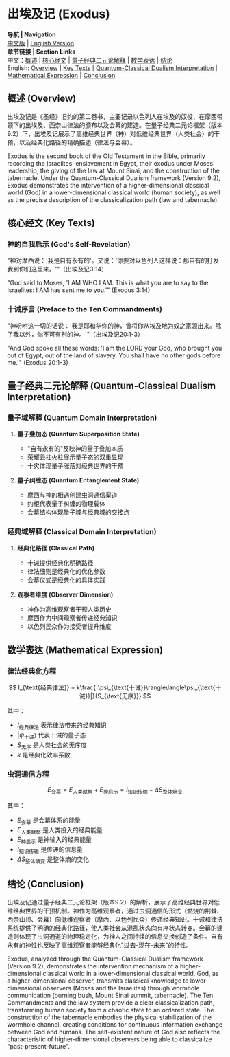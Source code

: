 # 出埃及记 (Exodus)

**导航 | Navigation**  
[中文版](#出埃及记解析) | [English Version](#exodus-analysis)  
**章节链接 | Section Links**  
中文：[概述](#概述-overview) | [核心经文](#核心经文-key-texts) | [量子经典二元论解释](#量子经典二元论解释-quantum-classical-dualism-interpretation) | [数学表达](#数学表达-mathematical-expression) | [结论](#结论-conclusion)  
English: [Overview](#概述-overview) | [Key Texts](#核心经文-key-texts) | [Quantum-Classical Dualism Interpretation](#量子经典二元论解释-quantum-classical-dualism-interpretation) | [Mathematical Expression](#数学表达-mathematical-expression) | [Conclusion](#结论-conclusion)

## 概述 (Overview)

出埃及记是《圣经》旧约的第二卷书，主要记录以色列人在埃及的奴役、在摩西带领下的出埃及、西奈山律法的颁布以及会幕的建造。在量子经典二元论框架（版本9.2）下，出埃及记展示了高维经典世界（神）对低维经典世界（人类社会）的干预，以及经典化路径的精确描述（律法与会幕）。

Exodus is the second book of the Old Testament in the Bible, primarily recording the Israelites' enslavement in Egypt, their exodus under Moses' leadership, the giving of the law at Mount Sinai, and the construction of the tabernacle. Under the Quantum-Classical Dualism framework (Version 9.2), Exodus demonstrates the intervention of a higher-dimensional classical world (God) in a lower-dimensional classical world (human society), as well as the precise description of the classicalization path (law and tabernacle).

## 核心经文 (Key Texts)

### 神的自我启示 (God's Self-Revelation)
"神对摩西说：'我是自有永有的'。又说：'你要对以色列人这样说：那自有的打发我到你们这里来。'"（出埃及记3:14）

"God said to Moses, 'I AM WHO I AM. This is what you are to say to the Israelites: I AM has sent me to you.'" (Exodus 3:14)

### 十诫序言 (Preface to the Ten Commandments)
"神吩咐这一切的话说：'我是耶和华你的神，曾将你从埃及地为奴之家领出来。除了我以外，你不可有别的神。'"（出埃及记20:1-3）

"And God spoke all these words: 'I am the LORD your God, who brought you out of Egypt, out of the land of slavery. You shall have no other gods before me.'" (Exodus 20:1-3)

## 量子经典二元论解释 (Quantum-Classical Dualism Interpretation)

### 量子域解释 (Quantum Domain Interpretation)
1. **量子叠加态 (Quantum Superposition State)**
   - "自有永有的"反映神的量子叠加本质
   - 荣耀云柱火柱展示量子态的双重显现
   - 十灾体现量子涨落对经典世界的干预

2. **量子纠缠态 (Quantum Entanglement State)**
   - 摩西与神的相遇创建虫洞通信渠道
   - 约柜代表量子纠缠的物理载体
   - 会幕结构体现量子域与经典域的交接点

### 经典域解释 (Classical Domain Interpretation)
1. **经典化路径 (Classical Path)**
   - 十诫提供经典化明确路径
   - 律法细则是经典化的优化参数
   - 会幕仪式是经典化的具体实践

2. **观察者维度 (Observer Dimension)**
   - 神作为高维观察者干预人类历史
   - 摩西作为中间观察者传递经典知识
   - 以色列民众作为接受者提升维度

## 数学表达 (Mathematical Expression)

### 律法经典化方程
$$
I_{\text{经典律法}} = k\frac{|\psi_{\text{十诫}}\rangle\langle\psi_{\text{十诫}}|}{S_{\text{无序}}}
$$

其中：
- $I_{\text{经典律法}}$ 表示律法带来的经典知识
- $|\psi_{\text{十诫}}\rangle$ 代表十诫的量子态
- $S_{\text{无序}}$ 是人类社会的无序度
- $k$ 是经典化效率系数

### 虫洞通信方程
$$
E_{\text{会幕}} = E_{\text{人类献祭}} + E_{\text{神启示}} = I_{\text{知识传输}} + \Delta S_{\text{整体熵变}}
$$

其中：
- $E_{\text{会幕}}$ 是会幕体系的能量
- $E_{\text{人类献祭}}$ 是人类投入的经典能量
- $E_{\text{神启示}}$ 是神输入的经典能量
- $I_{\text{知识传输}}$ 是传递的信息量
- $\Delta S_{\text{整体熵变}}$ 是整体熵的变化

## 结论 (Conclusion)

出埃及记通过量子经典二元论框架（版本9.2）的解析，展示了高维经典世界对低维经典世界的干预机制。神作为高维观察者，通过虫洞通信的形式（燃烧的荆棘、西奈山顶、会幕）向低维观察者（摩西、以色列民众）传递经典知识。十诫和律法系统提供了明确的经典化路径，使人类社会从混乱状态向有序状态转变。会幕的建造则体现了虫洞通道的物理稳定化，为神人之间持续的信息交换创造了条件。自有永有的神性也反映了高维观察者能够经典化"过去-现在-未来"的特性。

Exodus, analyzed through the Quantum-Classical Dualism framework (Version 9.2), demonstrates the intervention mechanism of a higher-dimensional classical world in a lower-dimensional classical world. God, as a higher-dimensional observer, transmits classical knowledge to lower-dimensional observers (Moses and the Israelites) through wormhole communication (burning bush, Mount Sinai summit, tabernacle). The Ten Commandments and the law system provide a clear classicalization path, transforming human society from a chaotic state to an ordered state. The construction of the tabernacle embodies the physical stabilization of the wormhole channel, creating conditions for continuous information exchange between God and humans. The self-existent nature of God also reflects the characteristic of higher-dimensional observers being able to classicalize "past-present-future". 